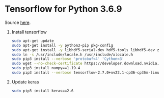 # Tensorflow for Python 3.6.9

Source [here](https://forums.developer.nvidia.com/t/official-tensorflow-for-jetson-nano/71770).

1. Install tensorflow
    ```bash
    sudo apt-get update
    sudo apt-get install -y python3-pip pkg-config
    sudo apt-get install -y libhdf5-serial-dev hdf5-tools libhdf5-dev zlib1g-dev zip libjpeg8-dev liblapack-dev libblas-dev gfortran
    sudo ln -s /usr/include/locale.h /usr/include/xlocale.h
    sudo pip3 install --verbose 'protobuf<4' 'Cython<3'
    sudo wget --no-check-certificate https://developer.download.nvidia.com/compute/redist/jp/v461/tensorflow/tensorflow-2.7.0+nv22.1-cp36-cp36m-linux_aarch64.whl
    sudo pip3 install numpy==1.19.4
    sudo pip3 install --verbose tensorflow-2.7.0+nv22.1-cp36-cp36m-linux_aarch64.whl
    ```

2. Update keras
    ```bash
    sudo pip3 install keras==2.6
    ```
